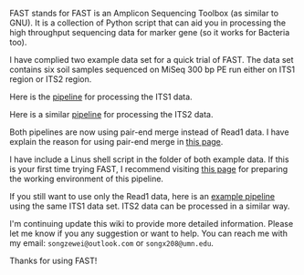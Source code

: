 FAST stands for FAST is an Amplicon Sequencing Toolbox (as similar to GNU). It is a collection of Python script that can aid you in processing the high throughput sequencing data for marker gene (so it works for Bacteria too).

I have complied two example data set for a quick trial of FAST. The data set contains six soil samples sequenced on MiSeq 300 bp PE run either on ITS1 region or ITS2 region.

Here is the [pipeline](https://github.com/ZeweiSong/FAST/wiki/Fungal-ITS1-Pipeline-Using-Both-Reads) for processing the ITS1 data.

Here is a similar [pipeline](https://github.com/ZeweiSong/FAST/wiki/Fungal-ITS2-Pipeline-Using-Both-Reads) for processing the ITS2 data.

Both pipelines are now using pair-end merge instead of Read1 data. I have explain the reason for using pair-end merge in [this page](https://github.com/ZeweiSong/FAST/wiki/How-good-is-the-pair-end-merge%3F).

I have include a Linus shell script in the folder of both example data. If this is your first time trying FAST, I recommend visiting [this page](https://github.com/ZeweiSong/FAST/wiki/Setup-the-working-folder) for preparing the working environment of this pipeline.

If you still want to use only the Read1 data, here is an [example pipeline](https://github.com/ZeweiSong/FAST/wiki/Fungal-ITS1-Pipeline-Using-Read1-Sequences) using the same ITS1 data set. ITS2 data can be processed in a similar way.

I'm continuing update this wiki to provide more detailed information. Please let me know if you any suggestion or want to help. You can reach me with my email: `songzewei@outlook.com` or `songx208@umn.edu`.

Thanks for using FAST!
